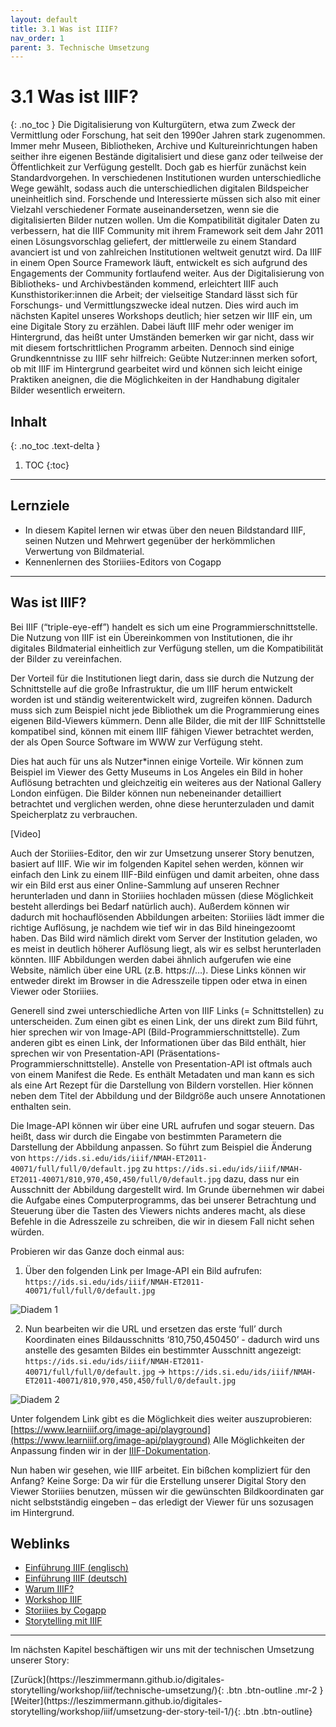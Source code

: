 ```yaml
---
layout: default
title: 3.1 Was ist IIIF?
nav_order: 1
parent: 3. Technische Umsetzung
---
```

# 3.1 Was ist IIIF?
{: .no_toc }
Die Digitalisierung von Kulturgütern, etwa zum Zweck der Vermittlung oder Forschung, hat seit den 1990er Jahren stark zugenommen. Immer mehr Museen, Bibliotheken, Archive und Kultureinrichtungen haben seither ihre eigenen Bestände digitalisiert und diese ganz oder teilweise der Öffentlichkeit zur Verfügung gestellt. Doch gab es hierfür zunächst kein Standardvorgehen. In verschiedenen Institutionen wurden unterschiedliche Wege gewählt, sodass auch die unterschiedlichen digitalen Bildspeicher uneinheitlich sind. Forschende und Interessierte müssen sich also mit einer Vielzahl verschiedener Formate auseinandersetzen, wenn sie die digitalisierten Bilder nutzen wollen.
Um die Kompatibilität digitaler Daten zu verbessern, hat die IIIF Community mit ihrem Framework seit dem Jahr 2011 einen Lösungsvorschlag geliefert, der mittlerweile zu einem Standard avanciert ist und von zahlreichen Institutionen weltweit genutzt wird. Da IIIF in einem Open Source Framework läuft, entwickelt es sich aufgrund des Engagements der Community fortlaufend weiter.
Aus der Digitalisierung von Bibliotheks- und Archivbeständen kommend, erleichtert IIIF auch Kunsthistoriker:innen die Arbeit; der vielseitige Standard lässt sich für Forschungs- und Vermittlungszwecke ideal nutzen. Dies wird auch im nächsten Kapitel unseres Workshops deutlich; hier setzen wir IIIF ein, um eine Digitale Story zu erzählen. Dabei läuft IIIF mehr oder weniger im Hintergrund, das heißt unter Umständen bemerken wir gar nicht, dass wir mit diesem fortschrittlichen Programm arbeiten. Dennoch sind einige Grundkenntnisse zu IIIF sehr hilfreich: Geübte Nutzer:innen merken sofort, ob mit IIIF im Hintergrund gearbeitet wird und können sich leicht einige Praktiken aneignen, die die Möglichkeiten in der Handhabung digitaler Bilder wesentlich erweitern.

## Inhalt
{: .no_toc .text-delta }

1. TOC
{:toc}

---

## Lernziele
 - In diesem Kapitel lernen wir etwas über den neuen Bildstandard IIIF, seinen Nutzen und Mehrwert gegenüber der herkömmlichen Verwertung von Bildmaterial.
- Kennenlernen des Storiiies-Editors von Cogapp

---

## Was ist IIIF?
Bei IIIF (“triple-eye-eff”) handelt es sich um eine Programmierschnittstelle. Die Nutzung von IIIF ist ein Übereinkommen von Institutionen, die ihr digitales Bildmaterial einheitlich zur Verfügung stellen, um die Kompatibilität der Bilder zu vereinfachen.

Der Vorteil für die Institutionen liegt darin, dass sie durch die Nutzung der Schnittstelle auf die große Infrastruktur, die um IIIF herum entwickelt worden ist und ständig weiterentwickelt wird, zugreifen können. Dadurch muss sich zum Beispiel nicht jede Bibliothek um die Programmierung eines eigenen Bild-Viewers kümmern. Denn alle Bilder, die mit der IIIF Schnittstelle kompatibel sind, können mit einem IIIF fähigen Viewer betrachtet werden, der als Open Source Software im WWW zur Verfügung steht.

Dies hat auch für uns als Nutzer*innen einige Vorteile. Wir können zum Beispiel im Viewer des Getty Museums in Los Angeles ein Bild in hoher Auflösung betrachten und gleichzeitig ein weiteres aus der National Gallery London einfügen. Die Bilder können nun nebeneinander detailliert betrachtet und verglichen werden, ohne diese herunterzuladen und damit Speicherplatz zu verbrauchen.

[Video]

Auch der Storiiies-Editor, den wir zur Umsetzung unserer Story benutzen, basiert auf IIIF. Wie wir im folgenden Kapitel sehen werden, können wir einfach den Link zu einem IIIF-Bild einfügen und damit arbeiten, ohne dass wir ein Bild erst aus einer Online-Sammlung auf unseren Rechner herunterladen und dann in Storiiies hochladen müssen (diese Möglichkeit besteht allerdings bei Bedarf natürlich auch). Außerdem können wir dadurch mit hochauflösenden Abbildungen arbeiten:  Storiiies lädt immer die richtige Auflösung, je nachdem wie tief wir in das Bild hineingezoomt haben. Das Bild wird nämlich direkt vom Server der Institution geladen, wo es meist in deutlich höherer Auflösung liegt, als wir es selbst herunterladen könnten. IIIF Abbildungen werden dabei ähnlich aufgerufen wie eine Website, nämlich über eine URL (z.B. https://…). Diese Links können wir entweder direkt im Browser in die Adresszeile tippen oder etwa in einen Viewer oder Storiiies.

Generell sind zwei unterschiedliche Arten von IIIF Links (= Schnittstellen) zu unterscheiden. Zum einen gibt es einen Link, der uns direkt zum Bild führt, hier sprechen wir von Image-API (Bild-Programmierschnittstelle). Zum anderen gibt es einen Link, der Informationen über das Bild enthält, hier sprechen wir von Presentation-API (Präsentations-Programmierschnittstelle). Anstelle von Presentation-API ist oftmals auch von einem Manifest die Rede. Es enthält Metadaten und man kann es sich als eine Art Rezept für die Darstellung von Bildern vorstellen. Hier können neben dem Titel der Abbildung und der Bildgröße auch unsere Annotationen enthalten sein.

Die Image-API können wir über eine URL aufrufen und sogar steuern. Das heißt, dass wir durch die Eingabe von bestimmten Parametern die Darstellung der Abbildung anpassen. So führt zum Beispiel die Änderung von ```https://ids.si.edu/ids/iiif/NMAH-ET2011-40071/full/full/0/default.jpg``` zu ```https://ids.si.edu/ids/iiif/NMAH-ET2011-40071/810,970,450,450/full/0/default.jpg``` dazu, dass nur ein Ausschnitt der Abbildung dargestellt wird. Im Grunde übernehmen wir dabei die Aufgabe eines Computerprogramms, das bei unserer Betrachtung und Steuerung über die Tasten des Viewers nichts anderes macht, als diese Befehle in die Adresszeile zu schreiben, die wir in diesem Fall nicht sehen würden.

Probieren wir das Ganze doch einmal aus:

1. Über den folgenden Link per Image-API ein Bild aufrufen: ```https://ids.si.edu/ids/iiif/NMAH-ET2011-40071/full/full/0/default.jpg```

![Diadem 1](https://cdn.lesliepzimmermann.de/storytelling/3_1_1.jpg)

2. Nun bearbeiten wir die URL und ersetzen das erste ‘full’ durch Koordinaten eines Bildausschnitts ‘810,750,450450’ - dadurch wird uns anstelle des gesamten Bildes ein bestimmter Ausschnitt angezeigt: ```https://ids.si.edu/ids/iiif/NMAH-ET2011-40071/full/full/0/default.jpg``` ->
```https://ids.si.edu/ids/iiif/NMAH-ET2011-40071/810,970,450,450/full/0/default.jpg```

![Diadem 2](https://cdn.lesliepzimmermann.de/storytelling/3_1_2.jpg)

Unter folgendem Link gibt es die Möglichkeit dies weiter auszuprobieren: [https://www.learniiif.org/image-api/playground](https://www.learniiif.org/image-api/playground)
Alle Möglichkeiten der Anpassung finden wir in der [IIIF-Dokumentation](https://iiif.io/api/image/2.1/).

Nun haben wir gesehen, wie IIIF arbeitet. Ein bißchen kompliziert für den Anfang? Keine Sorge: Da wir für die Erstellung unserer Digital Story den Viewer Storiiies benutzen, müssen wir die gewünschten Bildkoordinaten gar nicht selbstständig eingeben – das erledigt der Viewer für uns sozusagen im Hintergrund.

## Weblinks
- [Einführung IIIF (englisch)](https://youtu.be/wVjrqsqzwNI)
- [Einführung IIIF (deutsch)](https://av.tib.eu/media/34932)
- [Warum IIIF?](https://blog.cogapp.com/wtf-iiif-995ca796e654)
- [Workshop IIIF](https://training.iiif.io/iiif-online-workshop/)
- [Storiiies by Cogapp](https://storiiies.cogapp.com/)
- [Storytelling mit IIIF](https://canvas-panel.digirati.com/#/about)

---

Im nächsten Kapitel beschäftigen wir uns mit der technischen Umsetzung unserer Story:

<span class="fs-8">
[Zurück](https://leszimmermann.github.io/digitales-storytelling/workshop/iiif/technische-umsetzung/){: .btn .btn-outline .mr-2 } 
</span>
<span class="fs-8">
[Weiter](https://leszimmermann.github.io/digitales-storytelling/workshop/iiif/umsetzung-der-story-teil-1/){: .btn .btn-outline}
</span>